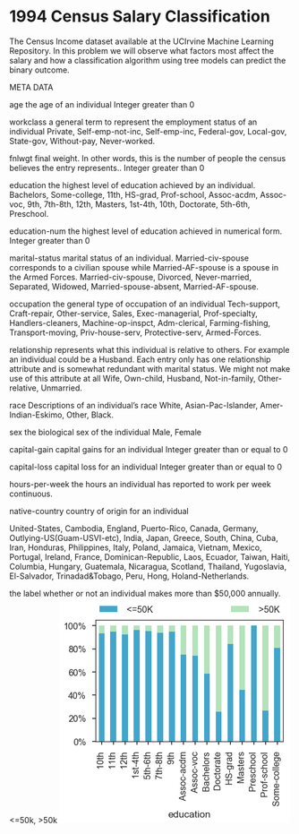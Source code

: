 # 1994 Census   Salary Classification

The Census Income dataset available at the UCIrvine Machine Learning Repository. In this problem we will observe what factors most affect the salary and how a classification algorithm using tree models can predict the binary outcome.

META DATA

age the age of an individual Integer greater than 0

workclass a general term to represent the employment status of an individual Private, Self-emp-not-inc, Self-emp-inc, Federal-gov, Local-gov, State-gov, Without-pay, Never-worked.

fnlwgt final weight. In other words, this is the number of people the census believes the entry represents.. Integer greater than 0

education the highest level of education achieved by an individual. Bachelors, Some-college, 11th, HS-grad, Prof-school, Assoc-acdm, Assoc-voc, 9th, 7th-8th, 12th, Masters, 1st-4th, 10th, Doctorate, 5th-6th, Preschool.

education-num the highest level of education achieved in numerical form. Integer greater than 0

marital-status marital status of an individual. Married-civ-spouse corresponds to a civilian spouse while Married-AF-spouse is a spouse in the Armed Forces. Married-civ-spouse, Divorced, Never-married, Separated, Widowed, Married-spouse-absent, Married-AF-spouse.

occupation the general type of occupation of an individual Tech-support, Craft-repair, Other-service, Sales, Exec-managerial, Prof-specialty, Handlers-cleaners, Machine-op-inspct, Adm-clerical, Farming-fishing, Transport-moving, Priv-house-serv, Protective-serv, Armed-Forces.

relationship represents what this individual is relative to others. For example an individual could be a Husband. Each entry only has one relationship attribute and is somewhat redundant with marital status. We might not make use of this attribute at all Wife, Own-child, Husband, Not-in-family, Other-relative, Unmarried.

race Descriptions of an individual’s race White, Asian-Pac-Islander, Amer-Indian-Eskimo, Other, Black.

sex the biological sex of the individual Male, Female

capital-gain capital gains for an individual Integer greater than or equal to 0

capital-loss capital loss for an individual Integer greater than or equal to 0

hours-per-week the hours an individual has reported to work per week continuous.

native-country country of origin for an individual

United-States, Cambodia, England, Puerto-Rico, Canada, Germany, Outlying-US(Guam-USVI-etc), India, Japan, Greece, South, China, Cuba, Iran, Honduras, Philippines, Italy, Poland, Jamaica, Vietnam, Mexico, Portugal, Ireland, France, Dominican-Republic, Laos, Ecuador, Taiwan, Haiti, Columbia, Hungary, Guatemala, Nicaragua, Scotland, Thailand, Yugoslavia, El-Salvador, Trinadad&Tobago, Peru, Hong, Holand-Netherlands.

the label whether or not an individual makes more than $50,000 annually. <=50k, >50k
![](untitled.png)

